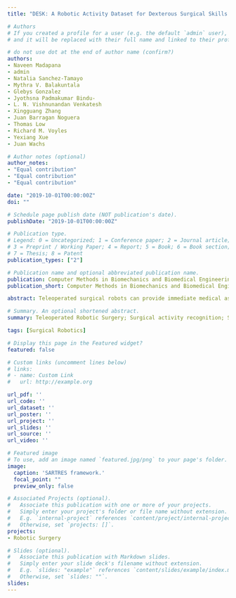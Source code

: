 ```yaml
---
title: "DESK: A Robotic Activity Dataset for Dexterous Surgical Skills Transfer to Medical Robots"

# Authors
# If you created a profile for a user (e.g. the default `admin` user), write the username (folder name) here 
# and it will be replaced with their full name and linked to their profile.

# do not use dot at the end of author name (confirm?)
authors:
- Naveen Madapana
- admin
- Natalia Sanchez-Tamayo
- Mythra V. Balakuntala
- Glebys Gonzalez
- Jyothsna Padmakumar Bindu- 
- L. N. Vishnunandan Venkatesh
- Xingguang Zhang
- Juan Barragan Noguera
- Thomas Low
- Richard M. Voyles
- Yexiang Xue
- Juan Wachs

# Author notes (optional)
author_notes:
- "Equal contribution"
- "Equal contribution"
- "Equal contribution"

date: "2019-10-01T00:00:00Z"
doi: ""

# Schedule page publish date (NOT publication's date).
publishDate: "2019-10-01T00:00:00Z"

# Publication type.
# Legend: 0 = Uncategorized; 1 = Conference paper; 2 = Journal article;
# 3 = Preprint / Working Paper; 4 = Report; 5 = Book; 6 = Book section;
# 7 = Thesis; 8 = Patent
publication_types: ["2"]

# Publication name and optional abbreviated publication name.
publication: Computer Methods in Biomechanics and Biomedical Engineering - Imaging & Visualization (Presented at AE-CAI | CARE | OR 2.0 Joint MICCAI Workshop)
publication_short: Computer Methods in Biomechanics and Biomedical Engineering - Imaging & Visualization Journal 2020

abstract: Teleoperated surgical robots can provide immediate medical assistance in austere and hostile environments. However, such scenarios are time-sensitive and thus, require highbandwidth and low-latency communication links which might be unavailable. Systems with a higher degree of autonomy can address these issues as they can operate even with intermittent feedback from the surgeon. The system presented in this paper has a standard surgical teleoperation interface, which provides surgeons with an environment on which they are trained. In our semi-autonomous robotic framework, high level instructions are inferred from the surgeon's actions and then executed semi-autonomously on the robot. The framework consists of two main modules - (i) Recognition Module - which recognizes atomic sub-tasks (i.e., surgemes) performed at the operator end, and (ii) Execution Module - which executes the identified surgemes at the robot end using task contextual information. The peg transfer task was selected for this paper due to its importance in laparoscopic surgical training. The experiments were performed on the DESK surgical dataset to show the effectiveness of our framework using two metrics - user intervention, measured in terms of degree of autonomy, and success rateof surgeme execution. We achieved an average accuracy of 91.5% for surgeme recognition and a success rate of 86% during surgeme execution. Furthermore, we obtained an average success rate of 53.9% for the overall task, using a model-based approach with a degree of autonomy of 99.33%.

# Summary. An optional shortened abstract.
summary: Teleoperated Robotic Surgery; Surgical activity recognition; Surgical vision and perception

tags: [Surgical Robotics]

# Display this page in the Featured widget?
featured: false

# Custom links (uncomment lines below)
# links:
# - name: Custom Link
#   url: http://example.org

url_pdf: ''
url_code: ''
url_dataset: ''
url_poster: ''
url_project: ''
url_slides: ''
url_source: ''
url_video: ''

# Featured image
# To use, add an image named `featured.jpg/png` to your page's folder. 
image:
  caption: 'SARTRES framework.'
  focal_point: ""
  preview_only: false

# Associated Projects (optional).
#   Associate this publication with one or more of your projects.
#   Simply enter your project's folder or file name without extension.
#   E.g. `internal-project` references `content/project/internal-project/index.md`.
#   Otherwise, set `projects: []`.
projects:
- Robotic Surgery

# Slides (optional).
#   Associate this publication with Markdown slides.
#   Simply enter your slide deck's filename without extension.
#   E.g. `slides: "example"` references `content/slides/example/index.md`.
#   Otherwise, set `slides: ""`.
slides: 
---
```

